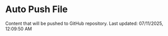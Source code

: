 # Auto Push File

Content that will be pushed to GitHub repository.
Last updated: 07/11/2025, 12:09:50 AM